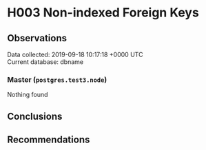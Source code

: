 # H003 Non-indexed Foreign Keys #

## Observations ##
Data collected: 2019-09-18 10:17:18 +0000 UTC  
Current database: dbname  


### Master (`postgres.test3.node`) ###



Nothing found



## Conclusions ##


## Recommendations ##

